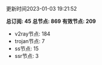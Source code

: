更新时间2023-01-03 19:21:52

**总订阅: 45**
**总节点: 869**
**有效节点: 209**
- v2ray节点: 184
- trojan节点: 7
- ss节点: 15
- ssr节点: 3
